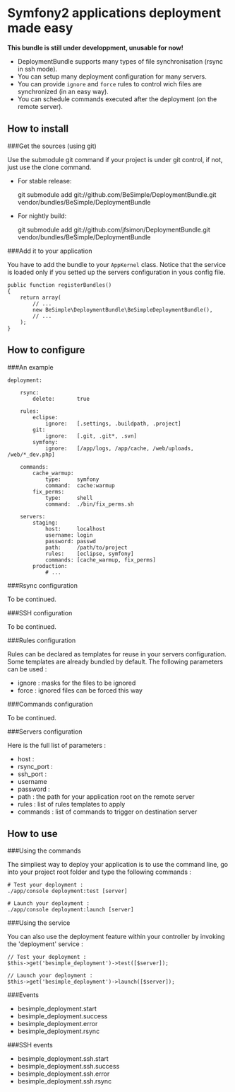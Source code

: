 Symfony2 applications deployment made easy
==========================================


**This bundle is still under developpment, unusable for now!**

-  DeploymentBundle supports many types of file synchronisation (rsync in ssh mode).
-  You can setup many deployment configuration for many servers.
-  You can provide `ignore` and `force` rules to control wich files are synchronized (in an easy way).
-  You can schedule commands executed after the deployment (on the remote server).


How to install
--------------


###Get the sources (using git)

Use the submodule git command if your project is under git control, if not, just use the clone command.

-  For stable release:

    git submodule add git://github.com/BeSimple/DeploymentBundle.git vendor/bundles/BeSimple/DeploymentBundle
    
-  For nightly build:

    git submodule add git://github.com/jfsimon/DeploymentBundle.git vendor/bundles/BeSimple/DeploymentBundle


###Add it to your application

You have to add the bundle to your `AppKernel` class.
Notice that the service is loaded only if you setted up the servers configuration in yous config file.

    public function registerBundles()
    {
        return array(
            // ...
            new BeSimple\DeploymentBundle\BeSimpleDeploymentBundle(),
            // ...
        );
    }
    

How to configure
----------------


###An example

    deployment:
    
        rsync:
            delete:       true
    
        rules:
            eclipse:
                ignore:   [.settings, .buildpath, .project]
            git:
                ignore:   [.git, .git*, .svn]
            symfony:
                ignore:   [/app/logs, /app/cache, /web/uploads, /web/*_dev.php]
                
        commands:
            cache_warmup:
                type:     symfony
                command:  cache:warmup
            fix_perms:
                type:     shell
                command:  ./bin/fix_perms.sh

        servers:
            staging:
                host:     localhost
                username: login
                password: passwd
                path:     /path/to/project
                rules:    [eclipse, symfony]
                commands: [cache_warmup, fix_perms]
            production:
                # ...
            

###Rsync configuration

To be continued.


###SSH configuration

To be continued.


###Rules configuration

Rules can be declared as templates for reuse in your servers configuration.
Some templates are already bundled by default. The following parameters can be used :

-  ignore : masks for the files to be ignored
-  force : ignored files can be forced this way


###Commands configuration

To be continued.


###Servers configuration

Here is the full list of parameters :

-  host : 
-  rsync_port :
-  ssh_port :
-  username
-  password : 
-  path : the path for your application root on the remote server
-  rules : list of rules templates to apply
-  commands : list of commands to trigger on destination server


How to use
----------


###Using the commands

The simpliest way to deploy your application is to use the command line,
go into your project root folder and type the following commands :

    # Test your deployment :
    ./app/console deployment:test [server]
    
    # Launch your deployment :
    ./app/console deployment:launch [server]
    
    
###Using the service

You can also use the deployment feature within your controller
by invoking the 'deployment' service :

    // Test your deployment :
    $this->get('besimple_deployment')->test([$server]);
    
    // Launch your deployment :
    $this->get('besimple_deployment')->launch([$server]);
    

###Events

-  besimple_deployment.start
-  besimple_deployment.success
-  besimple_deployment.error
-  besimple_deployment.rsync


###SSH events

-  besimple_deployment.ssh.start
-  besimple_deployment.ssh.success
-  besimple_deployment.ssh.error
-  besimple_deployment.ssh.rsync